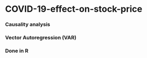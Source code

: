 # COVID-19-effect-on-stock-price

### Causality analysis

### Vector Autoregression (VAR)

### Done in R
